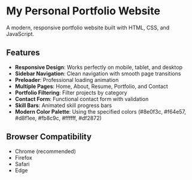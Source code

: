 # My Personal Portfolio Website

A modern, responsive portfolio website built with HTML, CSS, and JavaScript.

## Features

- **Responsive Design**: Works perfectly on mobile, tablet, and desktop
- **Sidebar Navigation**: Clean navigation with smooth page transitions
- **Preloader**: Professional loading animation
- **Multiple Pages**: Home, About, Resume, Portfolio, and Contact
- **Portfolio Filtering**: Filter projects by category
- **Contact Form**: Functional contact form with validation
- **Skill Bars**: Animated skill progress bars
- **Modern Color Palette**: Using the specified colors (#8e0f3c, #f64e57, #d8f1ee, #fb8c9c, #ffffff, #df2872)

## Browser Compatibility

- Chrome (recommended)
- Firefox
- Safari
- Edge

